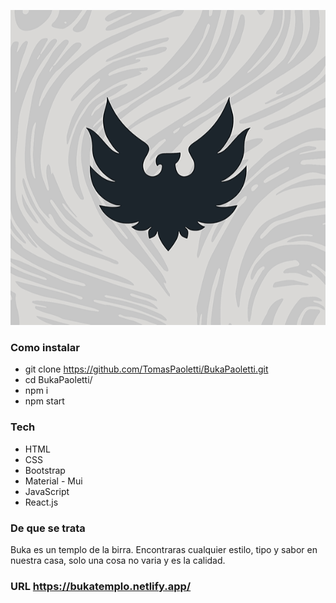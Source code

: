 ![image](https://github.com/TomasPaoletti/BukaPaoletti/blob/main/public/Assets/Logo/logobar.png)

### Como instalar
- git clone https://github.com/TomasPaoletti/BukaPaoletti.git
- cd BukaPaoletti/
- npm i
- npm start

### Tech
- HTML
- CSS
- Bootstrap
- Material - Mui
- JavaScript
- React.js

### De que se trata
Buka es un templo de la birra. 
Encontraras cualquier estilo, tipo y sabor en nuestra casa, solo una cosa no varia y es la calidad.

### URL https://bukatemplo.netlify.app/

